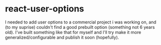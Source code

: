 # react-user-options

I needed to add user options to a commercial project i was working on, and (to my suprise) couldn't find a good prebuilt option (something not 6 years old). I've built something like that for myself and I'll try make it more generalized/configurable and publish it soon (hopefully). 
